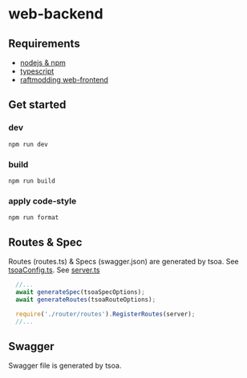 # web-backend

## Requirements

- [nodejs & npm](https://nodejs.org/en/)
- [typescript](https://www.typescriptlang.org/)
- [raftmodding web-frontend](https://github.com/raftmodding/web-frontend)

## Get started

### dev

```shell
npm run dev
```

### build

```shell
npm run build
```

### apply code-style

```shell
npm run format
```

## Routes & Spec

Routes (routes.ts) & Specs (swagger.json) are generated by tsoa.
See [tsoaConfig.ts](/server/src/tsoaConfig.ts).
See [server.ts](/server/src/app.ts)

```ts
  //...
  await generateSpec(tsoaSpecOptions);
  await generateRoutes(tsoaRouteOptions);

  require('./router/routes').RegisterRoutes(server);
  //...
```

## Swagger

Swagger file is generated by tsoa.
